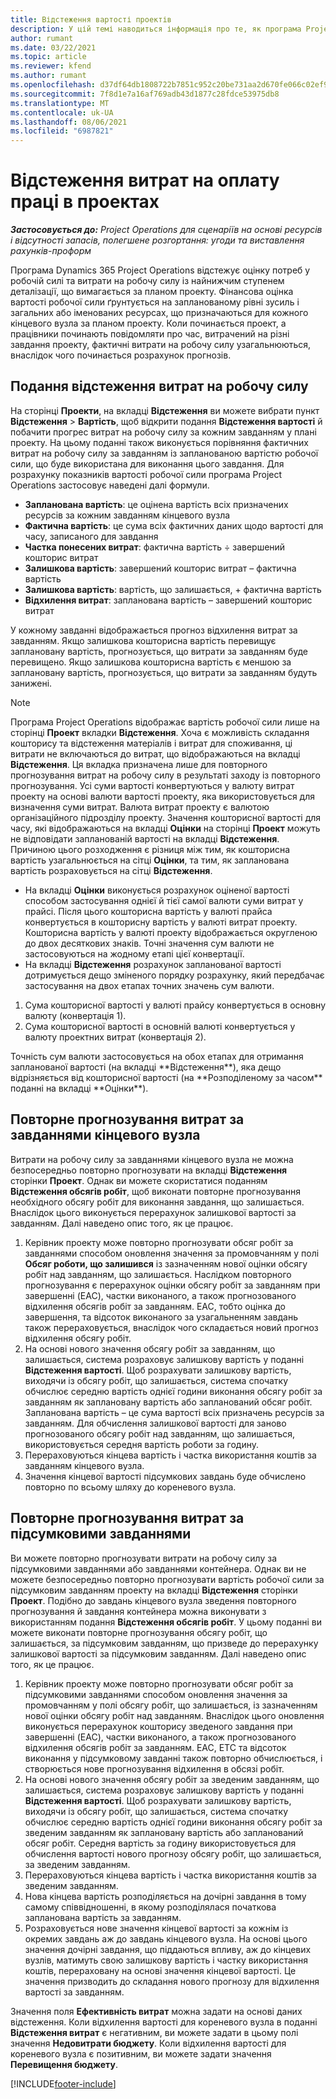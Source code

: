 ```yaml
---
title: Відстеження вартості проектів
description: У цій темі наводиться інформація про те, як програма Project Operations відстежує прогрес проекту відносно вартості робочої сили та обсягу витрат за проектом.
author: rumant
ms.date: 03/22/2021
ms.topic: article
ms.reviewer: kfend
ms.author: rumant
ms.openlocfilehash: d37df64db1808722b7851c952c20be731aa2d670fe066c02ef90386712487407
ms.sourcegitcommit: 7f8d1e7a16af769adb43d1877c28fdce53975db8
ms.translationtype: MT
ms.contentlocale: uk-UA
ms.lasthandoff: 08/06/2021
ms.locfileid: "6987821"
---
```

# <a name="labor-cost-tracking-on-projects"></a>Відстеження витрат на оплату праці в проектах

_**Застосовується до:** Project Operations для сценаріїв на основі ресурсів і відсутності запасів, полегшене розгортання: угоди та виставлення рахунків-проформ_

Програма Dynamics 365 Project Operations відстежує оцінку потреб у робочій силі та витрати на робочу силу із найнижчим ступенем деталізації, що вимагається за планом проекту. Фінансова оцінка вартості робочої сили ґрунтується на запланованому рівні зусиль і загальних або іменованих ресурсах, що призначаються для кожного кінцевого вузла за планом проекту. Коли починається проект, а працівники починають повідомляти про час, витрачений на різні завдання проекту, фактичні витрати на робочу силу узагальнюються, внаслідок чого починається розрахунок прогнозів.

## <a name="labor-cost-tracking-view"></a>Подання відстеження витрат на робочу силу

На сторінці **Проекти**, на вкладці **Відстеження** ви можете вибрати пункт **Відстеження** > **Вартість**, щоб відкрити подання **Відстеження вартості** й побачити прогрес витрат на робочу силу за кожним завданням у плані проекту. На цьому поданні також виконується порівняння фактичних витрат на робочу силу за завданням із запланованою вартістю робочої сили, що буде використана для виконання цього завдання. Для розрахунку показників вартості робочої сили програма Project Operations застосовує наведені далі формули.

- **Запланована вартість**: це оцінена вартість всіх призначених ресурсів за кожним завданням кінцевого вузла
- **Фактична вартість**: це сума всіх фактичних даних щодо вартості для часу, записаного для завдання
- **Частка понесених витрат**: фактична вартість ÷ завершений кошторис витрат
- **Залишкова вартість**: завершений кошторис витрат – фактична вартість
- **Залишкова вартість**: вартість, що залишається, + фактична вартість
- **Відхилення витрат**: запланована вартість – завершений кошторис витрат

У кожному завданні відображається прогноз відхилення витрат за завданням. Якщо залишкова кошторисна вартість перевищує заплановану вартість, прогнозується, що витрати за завданням буде перевищено. Якщо залишкова кошторисна вартість є меншою за заплановану вартість, прогнозується, що витрати за завданням будуть занижені.

>[!NOTE]
> Програма Project Operations відображає вартість робочої сили лише на сторінці **Проект** вкладки **Відстеження**. Хоча є можливість складання кошторису та відстеження матеріалів і витрат для споживання, ці витрати не включаються до витрат, що відображаються на вкладці **Відстеження**. Ця вкладка призначена лише для повторного прогнозування витрат на робочу силу в результаті заходу із повторного прогнозування.
Усі суми вартості конвертуються у валюту витрат проекту на основі валюти вартості проекту, яка використовується для визначення суми витрат. Валюта витрат проекту є валютою організаційного підрозділу проекту. Значення кошторисної вартості для часу, які відображаються на вкладці **Оцінки** на сторінці **Проект** можуть не відповідати запланованій вартості на вкладці **Відстеження**. Причиною цього розходження є різниця між тим, як кошторисна вартість узагальнюється на сітці **Оцінки**, та тим, як запланована вартість розраховується на сітці **Відстеження**. 
>
> - На вкладці **Оцінки** виконується розрахунок оціненої вартості способом застосування однієї й тієї самої валюти суми витрат у прайсі. Після цього кошторисна вартість у валюті прайса конвертується в кошторисну вартість у валюті витрат проекту. Кошторисна вартість у валюті проекту відображається округленою до двох десяткових знаків. Точні значення сум валюти не застосовуються на жодному етапі цієї конвертації. 
> - На вкладці **Відстеження** розрахунок запланованої вартості дотримується дещо зміненого порядку розрахунку, який передбачає застосування на двох етапах точних значень сум валюти. 
   ><ol>
   ><li>Сума кошторисної вартості у валюті прайсу конвертується в основну валюту (конвертація 1).</li>
   ><li>Сума кошторисної вартості в основній валюті конвертується у валюту проектних витрат (конвертація 2). </li>
   ></ol>
   >Точність сум валюти застосовується на обох етапах для отримання запланованої вартості (на вкладці **Відстеження**), яка дещо відрізняється від кошторисної вартості (на **Розподіленому за часом** поданні на вкладці **Оцінки**). 
   
## <a name="reprojecting-costs-on-leaf-node-tasks"></a>Повторне прогнозування витрат за завданнями кінцевого вузла

Витрати на робочу силу за завданнями кінцевого вузла не можна безпосередньо повторно прогнозувати на вкладці **Відстеження** сторінки **Проект**. Однак ви можете скористатися поданням **Відстеження обсягів робіт**, щоб виконати повторне прогнозування необхідного обсягу робіт для виконання завдання, що залишається. Внаслідок цього виконується перерахунок залишкової вартості за завданням. Далі наведено опис того, як це працює.

1. Керівник проекту може повторно прогнозувати обсяг робіт за завданнями способом оновлення значення за промовчанням у полі **Обсяг роботи, що залишився** із зазначенням нової оцінки обсягу робіт над завданням, що залишається. Наслідком повторного прогнозування є перерахунок оцінки обсягу робіт за завданням при завершенні (EAC), частки виконаного, а також прогнозованого відхилення обсягів робіт за завданням. EAC, тобто оцінка до завершення, та відсоток виконаного за узагальненням завдань також перераховується, внаслідок чого складається новий прогноз відхилення обсягу робіт.
2. На основі нового значення обсягу робіт за завданням, що залишається, система розраховує залишкову вартість у поданні **Відстеження вартості**. Щоб розрахувати залишкову вартість, виходячи із обсягу робіт, що залишається, система спочатку обчислює середню вартість однієї години виконання обсягу робіт за завданням як заплановану вартість або запланований обсяг робіт. Запланована вартість – це сума вартості всіх призначень ресурсів за завданням. Для обчислення залишкової вартості для заново прогнозованого обсягу робіт над завданням, що залишається, використовується середня вартість роботи за годину.
3. Перераховуються кінцева вартість і частка використання коштів за завданням кінцевого вузла.
4. Значення кінцевої вартості підсумкових завдань буде обчислено повторно по всьому шляху до кореневого вузла.

## <a name="reprojecting-costs-on-summary-tasks"></a>Повторне прогнозування витрат за підсумковими завданнями

Ви можете повторно прогнозувати витрати на робочу силу за підсумковими завданнями або завданнями контейнера. Однак ви не можете безпосередньо повторно прогнозувати вартість робочої сили за підсумковим завданням проекту на вкладці **Відстеження** сторінки **Проект**. Подібно до завдань кінцевого вузла зведення повторного прогнозування й завдання контейнера можна виконувати з використанням подання **Відстеження обсягів робіт**. У цьому поданні ви можете виконати повторне прогнозування обсягу робіт, що залишається, за підсумковим завданням, що призведе до перерахунку залишкової вартості за підсумковим завданням. Далі наведено опис того, як це працює.

1. Керівник проекту може повторно прогнозувати обсяг робіт за підсумковими завданнями способом оновлення значення за промовчанням у полі обсягу робіт, що залишається, із зазначенням нової оцінки обсягу робіт над завданням. Внаслідок цього оновлення виконується перерахунок кошторису зведеного завдання при завершенні (EAC), частки виконаного, а також прогнозованого відхилення обсягів робіт за завданням. EAC, ETC та відсоток виконання у підсумковому завданні також повторно обчислюється, і створюється нове прогнозування відхилення в обсязі робіт.
2. На основі нового значення обсягу робіт за зведеним завданням, що залишається, система розраховує залишкову вартість у поданні **Відстеження вартості**. Щоб розрахувати залишкову вартість, виходячи із обсягу робіт, що залишається, система спочатку обчислює середню вартість однієї години виконання обсягу робіт за зведеним завданням як заплановану вартість або запланований обсяг робіт. Середня вартість за годину використовується для обчислення вартості нового прогнозу обсягу робіт, що залишається, за зведеним завданням.
3. Перераховуються кінцева вартість і частка використання коштів за зведеним завданням.
4. Нова кінцева вартість розподіляється на дочірні завдання в тому самому співвідношенні, в якому розподілялася початкова запланована вартість за завданням.
5. Розраховується нове значення кінцевої вартості за кожнім із окремих завдань аж до завдань кінцевого вузла. На основі цього значення дочірні завдання, що піддаються впливу, аж до кінцевих вузлів, матимуть свою залишкову вартість і частку використання коштів, перераховану на основі значення кінцевої вартості. Це значення призводить до складання нового прогнозу для відхилення вартості за завданням. 


Значення поля **Ефективність витрат** можна задати на основі даних відстеження. Коли відхилення вартості для кореневого вузла в поданні **Відстеження витрат** є негативним, ви можете задати в цьому полі значення **Недовитрати бюджету**. Коли відхилення вартості для кореневого вузла є позитивним, ви можете задати значення **Перевищення бюджету**.


[!INCLUDE[footer-include](../includes/footer-banner.md)]
